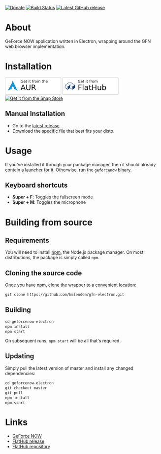 [![Donate](https://img.shields.io/badge/-%E2%99%A5%20Donate-%23ff69b4)](https://hmlendea.go.ro/fund.html) [![Build Status](https://github.com/hmlendea/gfn-electron/actions/workflows/node.js.yml/badge.svg)](https://github.com/hmlendea/gfn-electron/actions/workflows/node.js.yml) [![Latest GitHub release](https://img.shields.io/github/v/release/hmlendea/gfn-electron)](https://github.com/hmlendea/gfn-electron/releases/latest)

# About

GeForce NOW application written in Electron, wrapping around the GFN web browser implementation.

# Installation

[![Get it from the AUR](https://raw.githubusercontent.com/hmlendea/readme-assets/master/badges/stores/aur.png)](https://aur.archlinux.org/packages/geforcenow-electron/) [![Get it from FlatHub](https://raw.githubusercontent.com/hmlendea/readme-assets/master/badges/stores/flathub.png)](https://flathub.org/apps/details/io.github.hmlendea.geforcenow-electron) [![Get it from the Snap Store](https://raw.githubusercontent.com/snapcore/snap-store-badges/master/EN/%5BEN%5D-snap-store-white.png)](https://snapcraft.io/geforcenow-electron)

## Manual Installation

 - Go to the [latest release](https://github.com/hmlendea/gfn-electron/releases/latest).
 - Download the specific file that best fits your disto.

# Usage

If you've installed it through your package manager, then it should already contain a launcher for it. Otherwise, run the `geforcenow` binary.

## Keyboard shortcuts

 - **Super + F**: Toggles the fullscreen mode
 - **Super + M**: Toggles the microphone

# Building from source

## Requirements

You will need to install [npm](https://www.npmjs.com/), the Node.js package manager. On most distributions, the package is simply called `npm`.

## Cloning the source code

Once you have npm, clone the wrapper to a convenient location:

```
git clone https://github.com/hmlendea/gfn-electron.git
```

## Building

```
cd geforcenow-electron
npm install
npm start
```

On subsequent runs, `npm start` will be all that's required.

## Updating

Simply pull the latest version of master and install any changed dependencies:

```
cd geforcenow-electron
git checkout master
git pull
npm install
npm start
```

# Links
 - [GeForce NOW](https://nvidia.com/en-eu/geforce-now)
 - [FlatHub release](https://flathub.org/apps/details/io.github.hmlendea.geforcenow-electron)
 - [FlatHub repository](https://github.com/flathub/io.github.hmlendea.geforcenow-electron)